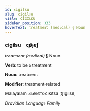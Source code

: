 ```yaml
---
id: cigilsu
slug: cigilsu
title: CİGİLSU
sidebar_position: 333
hoverText: treatment (medical) § Noun
---
```


### cigilsu&emsp;<span kind="abugida">ꞇɟꜿ͊ɟɐʃ</span>

*treatment (medical)* **§** Noun

**Verb**: to be a treatment

**Noun**: treatment

**Modifier**: treatment-related

Malayalam ചികിത്സ cikitsa [t͡ʃiɡilsɐ]

*Dravidian Language Family*